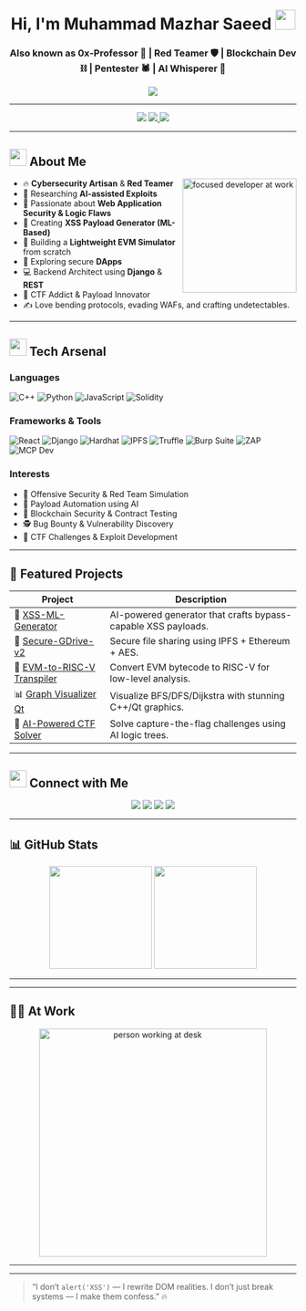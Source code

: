 <h1 align="center">Hi, I'm Muhammad Mazhar Saeed <img src="https://media.giphy.com/media/hvRJCLFzcasrR4ia7z/giphy.gif" width="35"/></h1>
<h3 align="center">Also known as <strong>0x-Professor</strong> 🧠 | Red Teamer 🛡️ | Blockchain Dev ⛓️ | Pentester 🕷️ | AI Whisperer 🤖</h3>

<p align="center">
  <img src="https://readme-typing-svg.demolab.com?font=Fira+Code&weight=700&size=24&duration=3000&pause=1000&color=58A6FF&center=true&vCenter=true&width=800&lines=Cybersecurity+Enthusiast+%F0%9F%95%91%EF%B8%8F;Red+Team+Automation+%F0%9F%9A%80;Blockchain+%26+Smart+Contract+Engineer+%F0%9F%94%93;AI+Payload+Generator+%F0%9F%A7%A0;XSS+%2F+SQLi+%2F+RCE+%F0%9F%A4%96;Web+and+API+Exploitation+%F0%9F%91%BD" />
</p>

---

<p align="center">
  <img src="https://komarev.com/ghpvc/?username=0x-Professor&label=Profile+Views&color=58a6ff&style=for-the-badge" />
  <a href="https://github.com/0x-Professor">
    <img src="https://img.shields.io/github/followers/0x-Professor?label=Follow&style=for-the-badge&logo=github" />
  </a>
  <a href="https://twitter.com/professorXSS">
    <img src="https://img.shields.io/twitter/follow/professorXSS?style=for-the-badge&logo=twitter&color=1da1f2" />
  </a>
</p>

---

## <img src="https://github.com/0x-Professor/0x-Professor/blob/main/assets/terminal.gif" width="30"/> About Me

<img align="right" src="https://media.giphy.com/media/LMt9638dO8dftAjtco/giphy.gif" alt="focused developer at work" width="200"/>

- 🔥 **Cybersecurity Artisan** & **Red Teamer**  
- 🔬 Researching **AI-assisted Exploits**  
- 🔐 Passionate about **Web Application Security & Logic Flaws**  
- 🧠 Creating **XSS Payload Generator (ML-Based)**  
- 🧱 Building a **Lightweight EVM Simulator** from scratch  
- 🧪 Exploring secure **DApps**   
- 💻 Backend Architect using **Django** & **REST**  
- 🎯 CTF Addict & Payload Innovator  
- ✍️ Love bending protocols, evading WAFs, and crafting undetectables.

---

## <img src="https://github.com/0x-Professor/0x-Professor/blob/main/assets/skills.gif" width="30"/> Tech Arsenal

### Languages
![C++](https://img.shields.io/badge/C++-00599C?style=flat-square&logo=c%2B%2B&logoColor=white)
![Python](https://img.shields.io/badge/Python-3670A0?style=flat-square&logo=python&logoColor=white)
![JavaScript](https://img.shields.io/badge/JavaScript-F7DF1E?style=flat-square&logo=javascript&logoColor=black)
![Solidity](https://img.shields.io/badge/Solidity-363636?style=flat-square&logo=solidity)

### Frameworks & Tools
![React](https://img.shields.io/badge/React-20232A?style=flat-square&logo=react&logoColor=61DAFB)
![Django](https://img.shields.io/badge/Django-092E20?style=flat-square&logo=django&logoColor=white)
![Hardhat](https://img.shields.io/badge/Hardhat-F6C915?style=flat-square&logo=ethereum&logoColor=black)
![IPFS](https://img.shields.io/badge/IPFS-65C2CB?style=flat-square&logo=ipfs&logoColor=black)
![Truffle](https://img.shields.io/badge/Truffle-5E4666?style=flat-square&logo=truffle&logoColor=white)
![Burp Suite](https://img.shields.io/badge/BurpSuite-ff6600?style=flat-square&logo=burp-suite&logoColor=black)
![ZAP](https://img.shields.io/badge/OWASP%20ZAP-757575?style=flat-square&logo=OWASP&logoColor=white)
![MCP Dev](https://badge.mcpx.dev?type=dev 'MCP Dev')

### Interests
- 🚀 Offensive Security & Red Team Simulation  
- 🧠 Payload Automation using AI  
- 🔗 Blockchain Security & Contract Testing  
- 🕵️ Bug Bounty & Vulnerability Discovery  
- 🧩 CTF Challenges & Exploit Development  

---

## 🚀 Featured Projects

| Project | Description |
|--------|-------------|
| 🧠 [XSS-ML-Generator](https://github.com/0x-Professor/XSS-ML-Generator) | AI-powered generator that crafts bypass-capable XSS payloads. |
| 🔐 [Secure-GDrive-v2](https://github.com/0x-Professor/Secure-GDrive-v2) | Secure file sharing using IPFS + Ethereum + AES. |
| 🧬 [EVM-to-RISC-V Transpiler](https://github.com/0x-Professor/transpiler) | Convert EVM bytecode to RISC-V for low-level analysis. |
| 📊 [Graph Visualizer Qt](https://github.com/0x-Professor/Graph-Traversal-Visualizer) | Visualize BFS/DFS/Dijkstra with stunning C++/Qt graphics. |
| 🧨 [AI-Powered CTF Solver](https://github.com/0x-Professor/CTF-AI-Solver) | Solve capture-the-flag challenges using AI logic trees. |

---

## <img src="https://github.com/0x-Professor/0x-Professor/blob/main/assets/connect.gif" width="30"/> Connect with Me

<p align="center">
  <a href="mailto:mazharsaeed790@gmail.com"><img src="https://img.shields.io/badge/Email-D14836?style=for-the-badge&logo=gmail&logoColor=white"/></a>
  <a href="https://t.me/xss_ninja"><img src="https://img.shields.io/badge/Telegram-2CA5E0?style=for-the-badge&logo=telegram&logoColor=white"/></a>
  <a href="https://twitter.com/professorXSS"><img src="https://img.shields.io/badge/Twitter-1DA1F2?style=for-the-badge&logo=twitter&logoColor=white"/></a>
  <a href="https://linkedin.com/in/mazharsaeed"><img src="https://img.shields.io/badge/LinkedIn-0A66C2?style=for-the-badge&logo=linkedin&logoColor=white"/></a>
</p>

---

## 📊 GitHub Stats

<p align="center">
  <img src="https://github-readme-stats.vercel.app/api?username=0x-Professor&theme=tokyonight&show_icons=true" height="180" />
  <img src="https://github-readme-stats.vercel.app/api/top-langs/?username=0x-Professor&layout=compact&theme=tokyonight" height="180" />
</p>

---

---

## 👨‍💻 At Work

<p align="center">
  <img src="https://media.giphy.com/media/qgQUggAC3Pfv687qPC/giphy.gif" alt="person working at desk" width="400"/>
</p>

---
---

> “I don’t `alert('XSS')` — I rewrite DOM realities. I don’t just break systems — I make them confess.” 🔥
